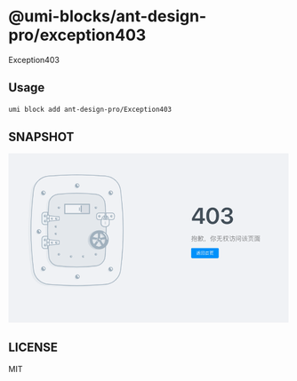 # @umi-blocks/ant-design-pro/exception403

Exception403

## Usage

```sh
umi block add ant-design-pro/Exception403
```

## SNAPSHOT

![SNAPSHOT](./snapshot.png)

## LICENSE

MIT
